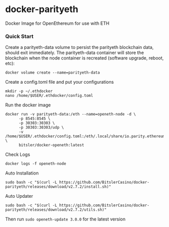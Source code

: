 # docker-parityeth
Docker Image for OpenEthereum for use with ETH

### Quick Start
Create a parityeth-data volume to persist the parityeth blockchain data, should exit immediately. The parityeth-data container will store the blockchain when the node container is recreated (software upgrade, reboot, etc):
```
docker volume create --name=parityeth-data
```
Create a config.toml file and put your configurations
```
mkdir -p ~/.ethdocker
nano /home/$USER/.ethdocker/config.toml
```

Run the docker image
```
docker run -v parityeth-data:/eth --name=openeth-node -d \
      -p 8545:8545 \
      -p 30303:30303 \
      -p 30303:30303/udp \
      -v /home/$USER/.ethdocker/config.toml:/eth/.local/share/io.parity.ethereum/config.toml \
      bitsler/docker-openeth:latest
```

Check Logs
```
docker logs -f openeth-node
```

Auto Installation
```
sudo bash -c "$(curl -L https://github.com/BitslerCasino/docker-parityeth/releases/download/v2.7.2/install.sh)"
```

Auto Updater
```
sudo bash -c "$(curl -L https://github.com/BitslerCasino/docker-parityeth/releases/download/v2.7.2/utils.sh)"
```
Then run `sudo openeth-update 3.0.0` for the latest version

